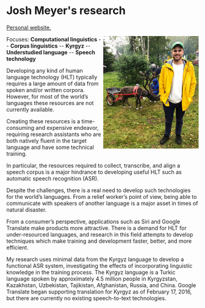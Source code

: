 # Josh Meyer's research

[Personal website.](http://jrmeyer.github.io/)

<img src="images/josh.png" width="250" float="right" align="right" padding="10px">

Focuses: **Computational linguistics** -- **Corpus linguistics** -- **Kyrgyz** -- **Understudied language** -- **Speech technology**

Developing any kind of human language technology (HLT) typically requires a large amount of data from spoken and/or written corpora.  However, for most of the world’s languages these resources are not currently available.

Creating these resources is a time-consuming and expensive endeavor, requiring research assistants who are both natively fluent in the target language and have some technical training.

In particular, the resources required to collect, transcribe, and align a speech corpus is a major hindrance to developing useful HLT such as automatic speech recognition (ASR).

Despite the challenges, there is a real need to develop such technologies for the world’s languages. From a relief worker’s point of view, being able to communicate with speakers of another language is a major asset in times of natural disaster.

From a consumer’s perspective, applications such as Siri and Google Translate make products more attractive. There is a demand for HLT for under-resourced languages, and research in this field attempts to develop techniques which make training and development faster, better, and more efficient.

My research uses minimal data from the Kyrgyz language to develop a functional ASR system, investigating the effects of incorporating linguistic knowledge in the training process. The Kyrgyz language is a Turkic language spoken by approximately 4.5 million people in Kyrgyzstan, Kazakhstan, Uzbekistan, Tajikistan, Afghanistan, Russia, and China. Google Translate began supporting translation for Kyrgyz as of February 17, 2016, but there are currently no existing speech-to-text technologies.
